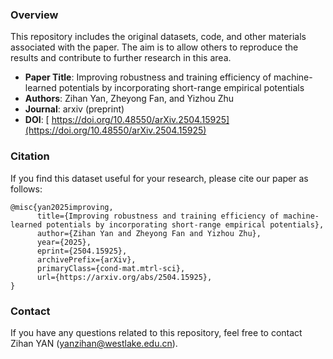 ### Overview

This repository includes the original datasets, code, and other materials associated with the paper. The aim is to allow others to reproduce the results and contribute to further research in this area.

- **Paper Title**: Improving robustness and training efficiency of machine-learned potentials by incorporating short-range empirical potentials
- **Authors**: Zihan Yan, Zheyong Fan, and Yizhou Zhu
- **Journal**: arxiv (preprint)
- **DOI**: [ https://doi.org/10.48550/arXiv.2504.15925](https://doi.org/10.48550/arXiv.2504.15925)

### Citation

If you find this dataset useful for your research, please cite our paper as follows:

```
@misc{yan2025improving,
      title={Improving robustness and training efficiency of machine-learned potentials by incorporating short-range empirical potentials}, 
      author={Zihan Yan and Zheyong Fan and Yizhou Zhu},
      year={2025},
      eprint={2504.15925},
      archivePrefix={arXiv},
      primaryClass={cond-mat.mtrl-sci},
      url={https://arxiv.org/abs/2504.15925}, 
}
```



### Contact

If you have any questions related to this repository, feel free to contact Zihan YAN ([yanzihan@westlake.edu.cn](mailto:yanzihan@westlake.edu.cn)).
